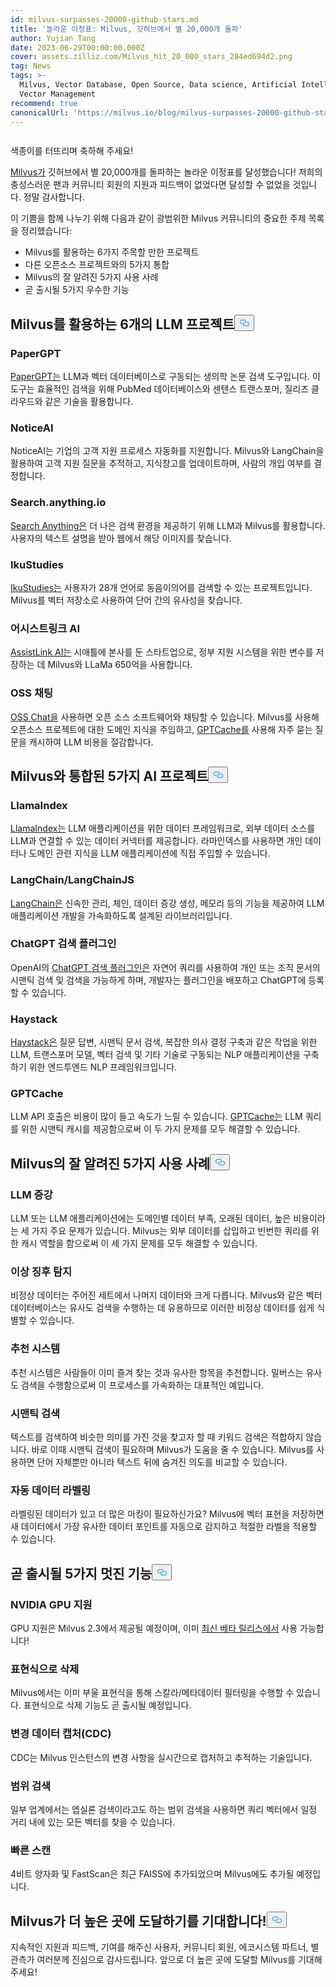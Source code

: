 ```yaml
---
id: milvus-surpasses-20000-github-stars.md
title: '놀라운 이정표: Milvus, 깃허브에서 별 20,000개 돌파'
author: Yujian Tang
date: 2023-06-29T00:00:00.000Z
cover: assets.zilliz.com/Milvus_hit_20_000_stars_284ed694d2.png
tag: News
tags: >-
  Milvus, Vector Database, Open Source, Data science, Artificial Intelligence,
  Vector Management
recommend: true
canonicalUrl: 'https://milvus.io/blog/milvus-surpasses-20000-github-stars.md'
---
```

<p>
  <span class="img-wrapper">
    <img translate="no" src="https://assets.zilliz.com/Milvus_hit_20_000_stars_284ed694d2.png" alt="" class="doc-image" id="" />
    <span></span>
  </span>
</p>
<p>색종이를 터뜨리며 축하해 주세요!</p>
<p><a href="https://github.com/milvus-io/milvus">Milvus가</a> 깃허브에서 별 20,000개를 돌파하는 놀라운 이정표를 달성했습니다! 저희의 충성스러운 팬과 커뮤니티 회원의 지원과 피드백이 없었다면 달성할 수 없었을 것입니다. 정말 감사합니다.</p>
<p>이 기쁨을 함께 나누기 위해 다음과 같이 광범위한 Milvus 커뮤니티의 중요한 주제 목록을 정리했습니다:</p>
<ul>
<li>Milvus를 활용하는 6가지 주목할 만한 프로젝트</li>
<li>다른 오픈소스 프로젝트와의 5가지 통합</li>
<li>Milvus의 잘 알려진 5가지 사용 사례</li>
<li>곧 출시될 5가지 우수한 기능</li>
</ul>
<h2 id="Six-LLM-projects-that-utilize-Milvus" class="common-anchor-header">Milvus를 활용하는 6개의 LLM 프로젝트<button data-href="#Six-LLM-projects-that-utilize-Milvus" class="anchor-icon" translate="no">
      <svg translate="no"
        aria-hidden="true"
        focusable="false"
        height="20"
        version="1.1"
        viewBox="0 0 16 16"
        width="16"
      >
        <path
          fill="#0092E4"
          fill-rule="evenodd"
          d="M4 9h1v1H4c-1.5 0-3-1.69-3-3.5S2.55 3 4 3h4c1.45 0 3 1.69 3 3.5 0 1.41-.91 2.72-2 3.25V8.59c.58-.45 1-1.27 1-2.09C10 5.22 8.98 4 8 4H4c-.98 0-2 1.22-2 2.5S3 9 4 9zm9-3h-1v1h1c1 0 2 1.22 2 2.5S13.98 12 13 12H9c-.98 0-2-1.22-2-2.5 0-.83.42-1.64 1-2.09V6.25c-1.09.53-2 1.84-2 3.25C6 11.31 7.55 13 9 13h4c1.45 0 3-1.69 3-3.5S14.5 6 13 6z"
        ></path>
      </svg>
    </button></h2><h3 id="PaperGPT" class="common-anchor-header">PaperGPT</h3><p><a href="http://papergpt.bio">PaperGPT는</a> LLM과 벡터 데이터베이스로 구동되는 생의학 논문 검색 도구입니다. 이 도구는 효율적인 검색을 위해 PubMed 데이터베이스와 센텐스 트랜스포머, 질리즈 클라우드와 같은 기술을 활용합니다.</p>
<h3 id="NoticeAI" class="common-anchor-header">NoticeAI</h3><p>NoticeAI는 기업의 고객 지원 프로세스 자동화를 지원합니다. Milvus와 LangChain을 활용하여 고객 지원 질문을 추적하고, 지식창고를 업데이트하며, 사람의 개입 여부를 결정합니다.</p>
<h3 id="Searchanythingio" class="common-anchor-header">Search.anything.io</h3><p><a href="http://search.anything.io">Search Anything은</a> 더 나은 검색 환경을 제공하기 위해 LLM과 Milvus를 활용합니다. 사용자의 텍스트 설명을 받아 웹에서 해당 이미지를 찾습니다.</p>
<h3 id="IkuStudies" class="common-anchor-header">IkuStudies</h3><p><a href="https://ikustudies.xyz/">IkuStudies는</a> 사용자가 28개 언어로 동음이의어를 검색할 수 있는 프로젝트입니다. Milvus를 벡터 저장소로 사용하여 단어 간의 유사성을 찾습니다.</p>
<h3 id="AssistLink-AI" class="common-anchor-header">어시스트링크 AI</h3><p><a href="https://www.linkedin.com/company/assistlink/about/">AssistLink AI는</a> 시애틀에 본사를 둔 스타트업으로, 정부 지원 시스템을 위한 변수를 저장하는 데 Milvus와 LLaMa 650억을 사용합니다.</p>
<h3 id="OSS-Chat" class="common-anchor-header">OSS 채팅</h3><p><a href="http://osschat.io">OSS Chat을</a> 사용하면 오픈 소스 소프트웨어와 채팅할 수 있습니다. Milvus를 사용해 오픈소스 프로젝트에 대한 도메인 지식을 주입하고, <a href="https://zilliz.com/blog/Caching-LLM-Queries-for-performance-improvements">GPTCache를</a> 사용해 자주 묻는 질문을 캐시하여 LLM 비용을 절감합니다.</p>
<h2 id="Five-AI-projects-Milvus-integrates-with" class="common-anchor-header">Milvus와 통합된 5가지 AI 프로젝트<button data-href="#Five-AI-projects-Milvus-integrates-with" class="anchor-icon" translate="no">
      <svg translate="no"
        aria-hidden="true"
        focusable="false"
        height="20"
        version="1.1"
        viewBox="0 0 16 16"
        width="16"
      >
        <path
          fill="#0092E4"
          fill-rule="evenodd"
          d="M4 9h1v1H4c-1.5 0-3-1.69-3-3.5S2.55 3 4 3h4c1.45 0 3 1.69 3 3.5 0 1.41-.91 2.72-2 3.25V8.59c.58-.45 1-1.27 1-2.09C10 5.22 8.98 4 8 4H4c-.98 0-2 1.22-2 2.5S3 9 4 9zm9-3h-1v1h1c1 0 2 1.22 2 2.5S13.98 12 13 12H9c-.98 0-2-1.22-2-2.5 0-.83.42-1.64 1-2.09V6.25c-1.09.53-2 1.84-2 3.25C6 11.31 7.55 13 9 13h4c1.45 0 3-1.69 3-3.5S14.5 6 13 6z"
        ></path>
      </svg>
    </button></h2><h3 id="LlamaIndex" class="common-anchor-header">LlamaIndex</h3><p><a href="https://github.com/jerryjliu/llama_index">LlamaIndex는</a> LLM 애플리케이션을 위한 데이터 프레임워크로, 외부 데이터 소스를 LLM과 연결할 수 있는 데이터 커넥터를 제공합니다. 라마인덱스를 사용하면 개인 데이터나 도메인 관련 지식을 LLM 애플리케이션에 직접 주입할 수 있습니다.</p>
<h3 id="LangChainLangChainJS" class="common-anchor-header">LangChain/LangChainJS</h3><p><a href="https://github.com/hwchase17/langchain">LangChain은</a> 신속한 관리, 체인, 데이터 증강 생성, 메모리 등의 기능을 제공하여 LLM 애플리케이션 개발을 가속화하도록 설계된 라이브러리입니다.</p>
<h3 id="ChatGPT-Retrieval-Plugin" class="common-anchor-header">ChatGPT 검색 플러그인</h3><p>OpenAI의 <a href="https://github.com/openai/chatgpt-retrieval-plugin">ChatGPT 검색 플러그인은</a> 자연어 쿼리를 사용하여 개인 또는 조직 문서의 시맨틱 검색 및 검색을 가능하게 하며, 개발자는 플러그인을 배포하고 ChatGPT에 등록할 수 있습니다.</p>
<h3 id="Haystack" class="common-anchor-header">Haystack</h3><p><a href="https://github.com/deepset-ai/haystack">Haystack은</a> 질문 답변, 시맨틱 문서 검색, 복잡한 의사 결정 구축과 같은 작업을 위한 LLM, 트랜스포머 모델, 벡터 검색 및 기타 기술로 구동되는 NLP 애플리케이션을 구축하기 위한 엔드투엔드 NLP 프레임워크입니다.</p>
<h3 id="GPTCache" class="common-anchor-header">GPTCache</h3><p>LLM API 호출은 비용이 많이 들고 속도가 느릴 수 있습니다. <a href="https://github.com/zilliztech/gptcache">GPTCache는</a> LLM 쿼리를 위한 시맨틱 캐시를 제공함으로써 이 두 가지 문제를 모두 해결할 수 있습니다.</p>
<h2 id="Five-well-known-use-cases-of-Milvus" class="common-anchor-header">Milvus의 잘 알려진 5가지 사용 사례<button data-href="#Five-well-known-use-cases-of-Milvus" class="anchor-icon" translate="no">
      <svg translate="no"
        aria-hidden="true"
        focusable="false"
        height="20"
        version="1.1"
        viewBox="0 0 16 16"
        width="16"
      >
        <path
          fill="#0092E4"
          fill-rule="evenodd"
          d="M4 9h1v1H4c-1.5 0-3-1.69-3-3.5S2.55 3 4 3h4c1.45 0 3 1.69 3 3.5 0 1.41-.91 2.72-2 3.25V8.59c.58-.45 1-1.27 1-2.09C10 5.22 8.98 4 8 4H4c-.98 0-2 1.22-2 2.5S3 9 4 9zm9-3h-1v1h1c1 0 2 1.22 2 2.5S13.98 12 13 12H9c-.98 0-2-1.22-2-2.5 0-.83.42-1.64 1-2.09V6.25c-1.09.53-2 1.84-2 3.25C6 11.31 7.55 13 9 13h4c1.45 0 3-1.69 3-3.5S14.5 6 13 6z"
        ></path>
      </svg>
    </button></h2><h3 id="LLM-augmentation" class="common-anchor-header">LLM 증강</h3><p>LLM 또는 LLM 애플리케이션에는 도메인별 데이터 부족, 오래된 데이터, 높은 비용이라는 세 가지 주요 문제가 있습니다. Milvus는 외부 데이터를 삽입하고 빈번한 쿼리를 위한 캐시 역할을 함으로써 이 세 가지 문제를 모두 해결할 수 있습니다.</p>
<h3 id="Anomaly-detection" class="common-anchor-header">이상 징후 탐지</h3><p>비정상 데이터는 주어진 세트에서 나머지 데이터와 크게 다릅니다. Milvus와 같은 벡터 데이터베이스는 유사도 검색을 수행하는 데 유용하므로 이러한 비정상 데이터를 쉽게 식별할 수 있습니다.</p>
<h3 id="Recommender-systems" class="common-anchor-header">추천 시스템</h3><p>추천 시스템은 사람들이 이미 즐겨 찾는 것과 유사한 항목을 추천합니다. 밀버스는 유사도 검색을 수행함으로써 이 프로세스를 가속화하는 대표적인 예입니다.</p>
<h3 id="Semantic-search" class="common-anchor-header">시맨틱 검색</h3><p>텍스트를 검색하여 비슷한 의미를 가진 것을 찾고자 할 때 키워드 검색은 적합하지 않습니다. 바로 이때 시맨틱 검색이 필요하며 Milvus가 도움을 줄 수 있습니다. Milvus를 사용하면 단어 자체뿐만 아니라 텍스트 뒤에 숨겨진 의도를 비교할 수 있습니다.</p>
<h3 id="Automatic-data-labeling" class="common-anchor-header">자동 데이터 라벨링</h3><p>라벨링된 데이터가 있고 더 많은 마킹이 필요하신가요? Milvus에 벡터 표현을 저장하면 새 데이터에서 가장 유사한 데이터 포인트를 자동으로 감지하고 적절한 라벨을 적용할 수 있습니다.</p>
<h2 id="Five-awesome-upcoming-features" class="common-anchor-header">곧 출시될 5가지 멋진 기능<button data-href="#Five-awesome-upcoming-features" class="anchor-icon" translate="no">
      <svg translate="no"
        aria-hidden="true"
        focusable="false"
        height="20"
        version="1.1"
        viewBox="0 0 16 16"
        width="16"
      >
        <path
          fill="#0092E4"
          fill-rule="evenodd"
          d="M4 9h1v1H4c-1.5 0-3-1.69-3-3.5S2.55 3 4 3h4c1.45 0 3 1.69 3 3.5 0 1.41-.91 2.72-2 3.25V8.59c.58-.45 1-1.27 1-2.09C10 5.22 8.98 4 8 4H4c-.98 0-2 1.22-2 2.5S3 9 4 9zm9-3h-1v1h1c1 0 2 1.22 2 2.5S13.98 12 13 12H9c-.98 0-2-1.22-2-2.5 0-.83.42-1.64 1-2.09V6.25c-1.09.53-2 1.84-2 3.25C6 11.31 7.55 13 9 13h4c1.45 0 3-1.69 3-3.5S14.5 6 13 6z"
        ></path>
      </svg>
    </button></h2><h3 id="NVIDIA-GPU-support" class="common-anchor-header">NVIDIA GPU 지원</h3><p>GPU 지원은 Milvus 2.3에서 제공될 예정이며, 이미 <a href="https://github.com/milvus-io/milvus/releases/tag/v2.3.0-beta">최신 베타 릴리스에서</a> 사용 가능합니다!</p>
<h3 id="Delete-by-Expression" class="common-anchor-header">표현식으로 삭제</h3><p>Milvus에서는 이미 부울 표현식을 통해 스칼라/메타데이터 필터링을 수행할 수 있습니다. 표현식으로 삭제 기능도 곧 출시될 예정입니다.</p>
<h3 id="Change-Data-Capture-CDC" class="common-anchor-header">변경 데이터 캡처(CDC)</h3><p>CDC는 Milvus 인스턴스의 변경 사항을 실시간으로 캡처하고 추적하는 기술입니다.</p>
<h3 id="Range-Search" class="common-anchor-header">범위 검색</h3><p>일부 업계에서는 엡실론 검색이라고도 하는 범위 검색을 사용하면 쿼리 벡터에서 일정 거리 내에 있는 모든 벡터를 찾을 수 있습니다.</p>
<h3 id="Fast-Scan" class="common-anchor-header">빠른 스캔</h3><p>4비트 양자화 및 FastScan은 최근 FAISS에 추가되었으며 Milvus에도 추가될 예정입니다.</p>
<h2 id="Looking-forward-to-Milvus-reaching-even-greater-heights" class="common-anchor-header">Milvus가 더 높은 곳에 도달하기를 기대합니다!<button data-href="#Looking-forward-to-Milvus-reaching-even-greater-heights" class="anchor-icon" translate="no">
      <svg translate="no"
        aria-hidden="true"
        focusable="false"
        height="20"
        version="1.1"
        viewBox="0 0 16 16"
        width="16"
      >
        <path
          fill="#0092E4"
          fill-rule="evenodd"
          d="M4 9h1v1H4c-1.5 0-3-1.69-3-3.5S2.55 3 4 3h4c1.45 0 3 1.69 3 3.5 0 1.41-.91 2.72-2 3.25V8.59c.58-.45 1-1.27 1-2.09C10 5.22 8.98 4 8 4H4c-.98 0-2 1.22-2 2.5S3 9 4 9zm9-3h-1v1h1c1 0 2 1.22 2 2.5S13.98 12 13 12H9c-.98 0-2-1.22-2-2.5 0-.83.42-1.64 1-2.09V6.25c-1.09.53-2 1.84-2 3.25C6 11.31 7.55 13 9 13h4c1.45 0 3-1.69 3-3.5S14.5 6 13 6z"
        ></path>
      </svg>
    </button></h2><p>지속적인 지원과 피드백, 기여를 해주신 사용자, 커뮤니티 회원, 에코시스템 파트너, 별 관측가 여러분께 진심으로 감사드립니다. 앞으로 더 높은 곳에 도달할 Milvus를 기대해 주세요!</p>
